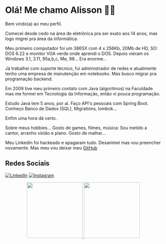 # Olá! Me chamo Alisson 👋🏻



Bem vindo(a) ao meu perfil.

Comecei desde cedo na área de eletrônica pra ser exato aos 14 anos, mas logo migrei pra área da informática. 

Meu primeiro computador foi um 386SX com 4 x 256Kb, 20Mb de HD, SO: DOS 6.22 e monitor VGA verde onde aprendi o DOS. Depois vieram os Windows 3.1, 3.11, 95a,b,c, Me, 98... Era enorme...

Já trabalhei com suporte técnico, fui administrador de redes e atualmente tenho uma empresa de manutenção em notebooks. Mas busco migrar pra programação backend. 

Em 2009 tive meu primeiro contato com Java (algoritmos) na Faculdade mas me formei em Tecnologia da Informação, então vi pouca programação.

Estudo Java tem 5 anos, por aí. Faço API's pessoais com Spring Boot. 
Conheço Banco de Dados (SQL), Migrations, lombok...

Enfim uma hora dá certo.

Sobre meus hobbies... Gosto de games, filmes, música: Sou metido a cantor, arranho violão e piano. Gosto de malhar...

Meu Linkedin foi hackeado e apagaram tudo. Desanimei mas vou preencher novamente. Mas meu vou deixar meu [GitHub](https://github.com/youssfbr)

## Redes Sociais

[![LinkedIn](https://img.shields.io/badge/LinkedIn-0077B5?style=for-the-badge&logo=linkedin&logoColor=fff)](https://www.linkedin.com/in/alisson-youssf-373880291/) 
[![Instagram](https://img.shields.io/badge/Instagram-%23E4405F?style=for-the-badge&logo=instagram&logoColor=fff)](https://www.instagram.com/youssf_br/) 

<div align="center">
  <a href="https://github.com/youssfbr">
  <img height="180em" src="https://github-readme-stats.vercel.app/api?username=youssfbr&show_icons=true&theme=tokyonight&include_all_commits=true&count_private=true"/>
  
  <img height="180em" src="https://github-readme-stats.vercel.app/api/top-langs/?username=youssfbr&layout=compact&langs_count=7&theme=tokyonight"/>
</div>
